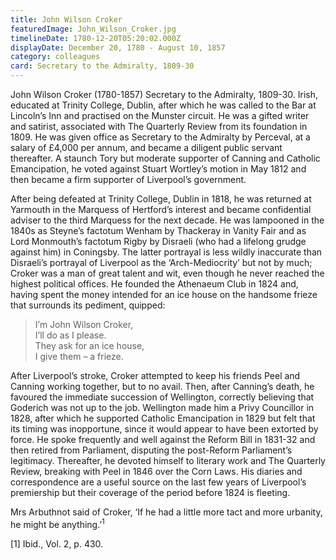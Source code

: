 ```yaml
---
title: John Wilson Croker
featuredImage: John_Wilson_Croker.jpg
timelineDate: 1780-12-20T05:20:02.000Z
displayDate: December 20, 1780 - August 10, 1857
category: colleagues
card: Secretary to the Admiralty, 1809-30
---
```


John Wilson Croker (1780-1857) Secretary to the Admiralty, 1809-30. Irish, educated at Trinity College, Dublin, after which he was called to the Bar at Lincoln’s Inn and practised on the Munster circuit. He was a gifted writer and satirist, associated with The Quarterly Review from its foundation in 1809. He was given office as Secretary to the Admiralty by Perceval, at a salary of £4,000 per annum, and became a diligent public servant thereafter. A staunch Tory but moderate supporter of Canning and Catholic Emancipation, he voted against Stuart Wortley’s motion in May 1812 and then became a firm supporter of Liverpool’s government.

After being defeated at Trinity College, Dublin in 1818, he was returned at Yarmouth in the Marquess of Hertford’s interest and became confidential adviser to the third Marquess for the next decade. He was lampooned in the 1840s as Steyne’s factotum Wenham by Thackeray in Vanity Fair and as Lord Monmouth’s factotum Rigby by Disraeli (who had a lifelong grudge against him) in Coningsby. The latter portrayal is less wildly inaccurate than Disraeli’s portrayal of Liverpool as the ‘Arch-Mediocrity’ but not by much; Croker was a man of great talent and wit, even though he never reached the highest political offices. He founded the Athenaeum Club in 1824 and, having spent the money intended for an ice house on the handsome frieze that surrounds its pediment, quipped:

> I’m John Wilson Croker, <br>I’ll do as I please. <br>They ask for an ice house, <br>I give them – a frieze.

After Liverpool’s stroke, Croker attempted to keep his friends Peel and Canning working together, but to no avail. Then, after Canning’s death, he favoured the immediate succession of Wellington, correctly believing that Goderich was not up to the job. Wellington made him a Privy Councillor in 1828, after which he supported Catholic Emancipation in 1829 but felt that its timing was inopportune, since it would appear to have been extorted by force. He spoke frequently and well against the Reform Bill in 1831-32 and then retired from Parliament, disputing the post-Reform Parliament’s legitimacy. Thereafter, he devoted himself to literary work and The Quarterly Review, breaking with Peel in 1846 over the Corn Laws. His diaries and correspondence are a useful source on the last few years of Liverpool’s premiership but their coverage of the period before 1824 is fleeting.

Mrs Arbuthnot said of Croker, ‘If he had a little more tact and more urbanity, he might be anything.’<sup>1</sup>

\[1] Ibid., Vol. 2, p. 430.
